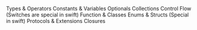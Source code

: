 Types & Operators
Constants & Variables
Optionals
Collections
Control Flow (Switches are special in swift)
Function & Classes
Enums & Structs (Special in swift)
Protocols & Extensions
Closures
